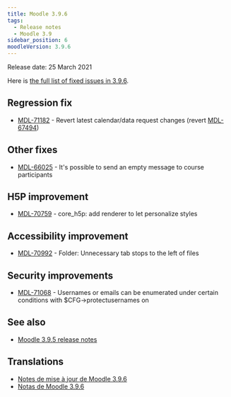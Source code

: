 ```yaml
---
title: Moodle 3.9.6
tags:
  - Release notes
  - Moodle 3.9
sidebar_position: 6
moodleVersion: 3.9.6
---
```

Release date: 25 March 2021

Here is [the full list of fixed issues in 3.9.6](https://tracker.moodle.org/secure/IssueNavigator!executeAdvanced.jspa?jqlQuery=project+%3D+mdl+AND+resolution+%3D+fixed+AND+fixVersion+in+%28%223.9.6%22%29+ORDER+BY+priority+DESC&runQuery=true&clear=true).
  
## Regression fix

- [MDL-71182](https://tracker.moodle.org/browse/MDL-71182) - Revert latest calendar/data request changes (revert [MDL-67494](https://tracker.moodle.org/browse/MDL-67494))

## Other fixes

- [MDL-66025](https://tracker.moodle.org/browse/MDL-66025) - It's possible to send an empty message to course participants

## H5P improvement

- [MDL-70759](https://tracker.moodle.org/browse/MDL-70759) - core_h5p: add renderer to let personalize styles

## Accessibility improvement

- [MDL-70992](https://tracker.moodle.org/browse/MDL-70992) - Folder: Unnecessary tab stops to the left of files

## Security improvements

- [MDL-71068](https://tracker.moodle.org/browse/MDL-71068) - Usernames or emails can be enumerated under certain conditions with $CFG->protectusernames on

## See also

- [Moodle 3.9.5 release notes](/general/releases/3.9/3.9.5)

## Translations

- [Notes de mise à jour de Moodle 3.9.6](https://docs.moodle.org/fr/Notes_de_mise_à_jour_de_Moodle_3.9.6)
- [Notas de Moodle 3.9.6](https://docs.moodle.org/es/Notas_de_Moodle_3.9.6)
